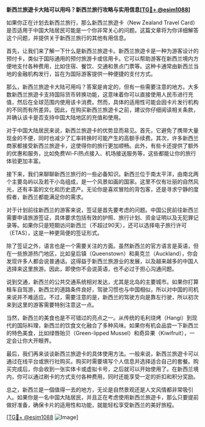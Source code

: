 **新西兰旅遊卡大陆可以用吗？新西兰旅行攻略与实用信息[[TG💪+ @esim1088](https://t.me/s/esim1088)]**

如果你正在计划去新西兰旅行，那么新西兰旅遊卡（New Zealand Travel Card）是否适用于中国大陆居民可能是一个你非常关心的问题。这篇文章将为你详细解答这个问题，并提供关于新西兰旅行的其他有用信息。

首先，让我们来了解一下什么是新西兰旅遊卡。新西兰旅遊卡是一种为游客设计的预付卡，类似于国际通用的预付旅游卡或信用卡。它可以帮助游客在新西兰境内方便地支付各种费用，比如住宿、餐饮、交通和景点门票等。这种卡通常由新西兰当地的金融机构发行，旨在为国际游客提供一种便捷的支付方式。

那么，新西兰旅遊卡大陆可用吗？答案是肯定的，但有一些需要注意的地方。大多数新西兰旅遊卡支持国际货币转换功能，这意味着你可以直接使用人民币进行充值，然后在全球范围内使用该卡消费。然而，具体的适用性可能会因卡片发行机构的不同而有所差异。因此，在购买新西兰旅遊卡之前，建议你仔细阅读相关条款，并确认该卡是否支持中国大陆地区的充值和使用。

对于中国大陆居民来说，新西兰旅遊卡的优势显而易见。首先，它避免了携带大量现金的不便，同时也减少了汇率转换时可能产生的高额手续费。其次，许多新西兰商家都接受新西兰旅遊卡，这使得你的旅行更加顺畅。此外，有些卡还提供了额外的优惠和服务，比如免费Wi-Fi热点接入、机场接送服务等，这些都能让你的旅行体验更加丰富。

接下来，我们来聊聊新西兰旅行的一些必备知识。新西兰位于南太平洋，由南北两个主要岛屿以及若干小岛组成，是一个风景如画的国家。这里不仅有壮丽的自然风光，还有丰富的文化和历史遗产。无论你是喜欢冒险的背包客，还是寻求宁静的度假者，新西兰都能满足你的需求。

对于计划前往新西兰的游客来说，签证是首先要考虑的问题。中国公民前往新西兰需要申请旅游签证，具体要求包括有效的护照、旅行计划、资金证明以及无犯罪记录等。如果你只是短期访问新西兰（不超过90天），还可以选择电子旅行许可（ETAS），这是一种更简便的签证形式。

除了签证之外，语言也是一个需要关注的方面。虽然新西兰的官方语言是英语，但在一些旅游热门地区，比如皇后镇（Queenstown）和奥克兰（Auckland），你会发现许多人都会说普通话。这得益于新西兰旅游业的发展，以及越来越多的中国人选择来这里旅游。因此，即使你不会说英语，也不必过于担心沟通问题。

说到交通，新西兰的公共交通系统相对发达，尤其是北岛的主要城市。如果你打算租车自驾游，新西兰的道路条件良好，驾驶习惯也与中国相似，所以对中国的司机来说并不难适应。不过，需要注意的是，新西兰的驾驶方向是靠左行驶，所以初次来到这里的游客需要特别注意这一点。

当然，新西兰的美食也是不可错过的亮点之一。从传统的毛利烧烤（Hangi）到现代的国际料理，新西兰的饮食文化融合了多种风味。如果你有机会品尝一下新西兰的特色美食，比如绿唇贻贝（Green-lipped Mussel）和奇异果（Kiwifruit），一定会让你大开眼界。

最后，我们再来谈谈新西兰旅遊卡的具体使用方法。一般来说，新西兰旅遊卡可以通过在线平台或旅行社购买。购买时需要填写个人信息并选择适合自己的套餐。购买完成后，你会收到一张实体卡或虚拟卡号，之后就可以开始使用了。在新西兰境内，你可以通过刷卡的方式支付各种费用，同时还能享受一定的折扣和积分奖励。

总之，新西兰是一個值得一去的地方，无论是自然景观还是人文风情都非常吸引人。如果你是一名中国大陆居民，并且正在考虑使用新西兰旅遊卡，那么只要提前做好准备，确保卡片的适用性和功能，就能轻松享受新西兰的美好旅程。

[[TG💪+ @esim1088](https://t.me/s/esim1088) ![Image](https://i.postimg.cc/4NQfJmqS/Snipaste-2025-05-13-00-14-12.png)]